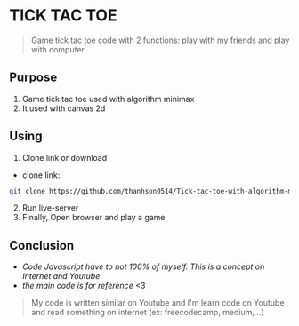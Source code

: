 # TICK TAC TOE
> Game tick tac toe code with 2 functions: play with my friends and play with computer

## Purpose
1. Game tick tac toe used with algorithm minimax
2. It used with canvas 2d

## Using
1. Clone link or download
- clone link:
```bash
git clone https://github.com/thanhson0514/Tick-tac-toe-with-algorithm-minimax.git
```
2. Run live-server
3. Finally, Open browser and play a game

## Conclusion
* _Code Javascript have to not 100% of myself. This is a concept on Internet and Youtube_
* _the main code is for reference_ <3
> My code is written similar on Youtube and I'm learn code on Youtube and read something on internet (ex: freecodecamp, medium,...)
